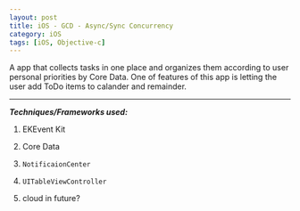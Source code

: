 ```yaml
---
layout: post
title: iOS - GCD - Async/Sync Concurrency
category: iOS
tags: [iOS, Objective-c]
---
```


A app that collects tasks in one place and organizes them according to user personal priorities by Core Data. One of features of this app is letting the user add ToDo items to calander and remainder.


 ***
  
  
  *__Techniques/Frameworks used:__*

1. EKEvent Kit

2. Core Data

3. `NotificaionCenter`

4. `UITableViewController`

5. cloud in future?
